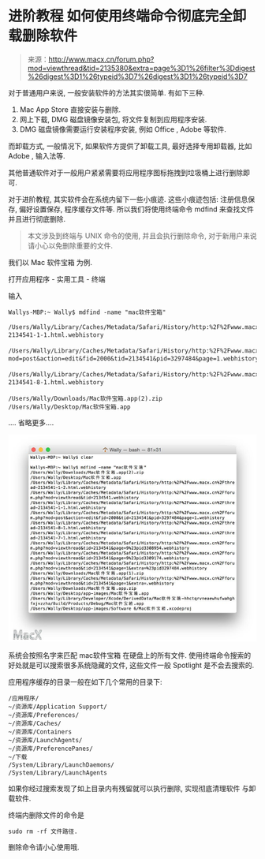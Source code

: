 # 进阶教程 如何使用终端命令彻底完全卸载删除软件

> 来源：http://www.macx.cn/forum.php?mod=viewthread&tid=2135380&extra=page%3D1%26filter%3Ddigest%26digest%3D1%26typeid%3D7%26digest%3D1%26typeid%3D7

对于普通用户来说, 一般安装软件的方法其实很简单. 有如下三种.

1. Mac App Store 直接安装与删除.
1. 网上下载, DMG 磁盘镜像安装包, 将文件复制到应用程序安装.
1. DMG 磁盘镜像需要运行安装程序安装, 例如 Office , Adobe 等软件.

而卸载方式, 一般情况下, 如果软件方提供了卸载工具, 最好选择专用卸载器, 比如 Adobe , 输入法等.

其他普通软件对于一般用户紧紧需要将应用程序图标拖拽到垃圾桶上进行删除即可.

对于进阶教程,
其实软件会在系统内留下一些小痕迹.
这些小痕迹包括:  注册信息保存, 偏好设置保存, 程序缓存文件等.
所以我们将使用终端命令 mdfind 来查找文件并且进行彻底删除.

> 本文涉及到终端与 UNIX 命令的使用, 并且会执行删除命令, 对于新用户来说请小心以免删除重要的文件.

我们以 Mac 软件宝箱 为例.

打开应用程序 - 实用工具 - 终端

输入

```shell
Wallys-MBP:~ Wally$ mdfind -name "mac软件宝箱"
```

```shell
/Users/Wally/Library/Caches/Metadata/Safari/History/http:%2F%2Fwww.macx.cn%2Fthread-2134541-1-1.html.webhistory

/Users/Wally/Library/Caches/Metadata/Safari/History/http:%2F%2Fwww.macx.cn%2Fforum.php?mod=post&action=edit&fid=2000&tid=2134541&pid=3297484&page=1.webhistory

/Users/Wally/Library/Caches/Metadata/Safari/History/http:%2F%2Fwww.macx.cn%2Fthread-2134541-8-1.html.webhistory

/Users/Wally/Downloads/Mac软件宝箱.app(2).zip
/Users/Wally/Desktop/Mac软件宝箱.app
```

.... 省略更多....

![](01.jpg)

系统会按照名字来匹配 mac软件宝箱 在硬盘上的所有文件.  使用终端命令搜索的好处就是可以搜索很多系统隐藏的文件, 这些文件一般 Spotlight 是不会去搜索的.

应用程序缓存的目录一般在如下几个常用的目录下:

```shell
/应用程序/
~/资源库/Application Support/
~/资源库/Preferences/
~/资源库/Caches/
~/资源库/Containers
~/资源库/LaunchAgents/
~/资源库/PreferencePanes/
~/下载
/System/Library/LaunchDaemons/
/System/Library/LaunchAgents
```

如果你经过搜索发现了如上目录内有残留就可以执行删除, 实现彻底清理软件 与卸载软件.

终端内删除文件的命令是

```shell
sudo rm -rf 文件路径.
```

删除命令请小心使用哦.
